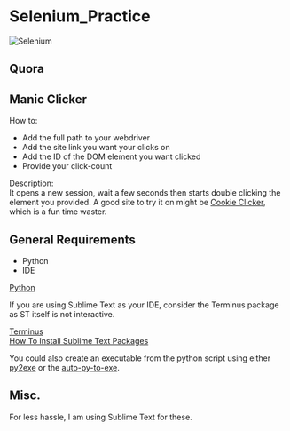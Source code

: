 # Selenium_Practice
![Selenium](https://imgur.com/2T3JRuf.png)
## Quora


## Manic Clicker

How to:<br>
- Add the full path to your webdriver
- Add the site link you want your clicks on
- Add the ID of the DOM element you want clicked
- Provide your click-count

Description:<br>
It opens a new session, wait a few seconds then starts double clicking the element you provided.
A good site to try it on might be [Cookie Clicker](http://orteil.dashnet.org/cookieclicker/), which is a fun time waster.

## General Requirements

- Python
- IDE

[Python](https://www.python.org/downloads/)<br>

If you are using Sublime Text as your IDE, consider the Terminus package as ST itself is not interactive.

[Terminus](https://packagecontrol.io/packages/Terminus)<br>
[How To Install Sublime Text Packages](https://packagecontrol.io/installation)

You could also create an executable from the python script using either [py2exe](http://www.py2exe.org/) or the [auto-py-to-exe](https://dev.to/eshleron/how-to-convert-py-to-exe-step-by-step-guide-3cfi).

## Misc.

For less hassle, I am using Sublime Text for these.
